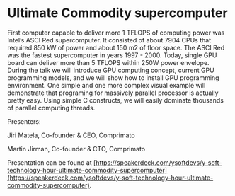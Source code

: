 Ultimate Commodity supercomputer
================================

First computer capable to deliver more 1 TFLOPS of computing power was Intel’s ASCI Red supercomputer. It consisted of about 7904 CPUs that required 850 kW of power and about 150 m2 of floor space. The ASCI Red was the fastest supercomputer in years 1997 - 2000. Today, single GPU board can deliver more than 5 TFLOPS within 250W power envelope. During the talk we will introduce GPU computing concept, current GPU programming models, and we will show how to install GPU programming environment. One simple and one more complex visual example will demonstrate that programing for massively parallel processor is actually pretty easy. Using simple C constructs, we will easily dominate thousands of parallel computing threads.

Presenters:

Jiri Matela, Co-founder & CEO, Comprimato

Martin Jirman, Co-founder & CTO, Comprimato

Presentation can be found at [https://speakerdeck.com/ysoftdevs/y-soft-technology-hour-ultimate-commodity-supercomputer](https://speakerdeck.com/ysoftdevs/y-soft-technology-hour-ultimate-commodity-supercomputer).
